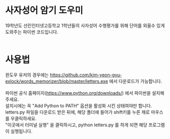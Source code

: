 # 사자성어 암기 도우미
19학년도 선린인터넷고등학교 1학년들의 사자성어 수행평가를 위해 단어를 외울수 있게 도와주는 파이썬 코드입니다.
<br/><br/>
# 사용법
윈도우 유저의 경우에는 https://github.com/kim-yeon-gyu-exlock/words_memorizer/blob/master/letters.exe 에서 다운로드가 가능합니다.<br/><br/>
파이썬 공식 홈페이지(https://www.python.org/downloads/) 에서 파이썬을 설치해주세요.<br/>
설치시에는 꼭 "Add Python to PATH" 옵션을 활성화 시킨 상태여야만 합니다.<br/>
letters.py 파일을 다운로드 받은 뒤에, 해당 폴더에 들어가 shift키를 누른 채로 마우스를 우클릭하세요.<br/>
"이곳에서 터미널 실행" 을 클릭하시고, python letters.py 를 하게 되면 해당 프로그램이 실행됩니다.<br/>

